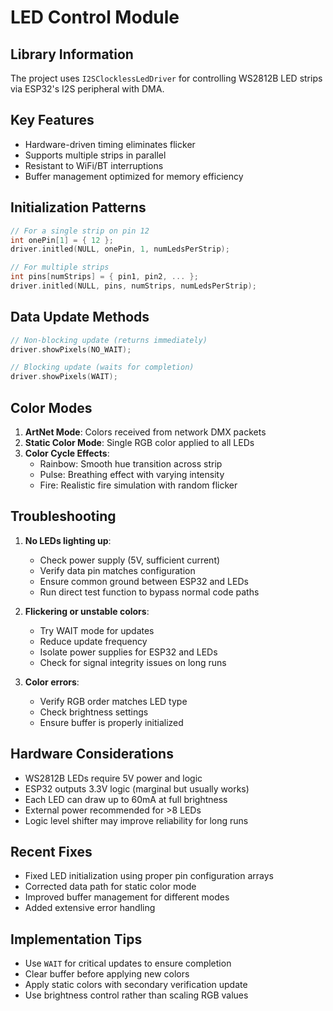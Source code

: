 # LED Control Module

## Library Information
The project uses `I2SClocklessLedDriver` for controlling WS2812B LED strips via ESP32's I2S peripheral with DMA.

## Key Features
- Hardware-driven timing eliminates flicker
- Supports multiple strips in parallel
- Resistant to WiFi/BT interruptions 
- Buffer management optimized for memory efficiency

## Initialization Patterns
```cpp
// For a single strip on pin 12
int onePin[1] = { 12 };
driver.initled(NULL, onePin, 1, numLedsPerStrip);

// For multiple strips
int pins[numStrips] = { pin1, pin2, ... };
driver.initled(NULL, pins, numStrips, numLedsPerStrip);
```

## Data Update Methods
```cpp
// Non-blocking update (returns immediately)
driver.showPixels(NO_WAIT);

// Blocking update (waits for completion)
driver.showPixels(WAIT);
```

## Color Modes
1. **ArtNet Mode**: Colors received from network DMX packets
2. **Static Color Mode**: Single RGB color applied to all LEDs
3. **Color Cycle Effects**:
   - Rainbow: Smooth hue transition across strip
   - Pulse: Breathing effect with varying intensity
   - Fire: Realistic fire simulation with random flicker

## Troubleshooting
1. **No LEDs lighting up**:
   - Check power supply (5V, sufficient current)
   - Verify data pin matches configuration
   - Ensure common ground between ESP32 and LEDs
   - Run direct test function to bypass normal code paths

2. **Flickering or unstable colors**:
   - Try WAIT mode for updates
   - Reduce update frequency
   - Isolate power supplies for ESP32 and LEDs
   - Check for signal integrity issues on long runs

3. **Color errors**:
   - Verify RGB order matches LED type
   - Check brightness settings
   - Ensure buffer is properly initialized

## Hardware Considerations
- WS2812B LEDs require 5V power and logic
- ESP32 outputs 3.3V logic (marginal but usually works)
- Each LED can draw up to 60mA at full brightness
- External power recommended for >8 LEDs
- Logic level shifter may improve reliability for long runs

## Recent Fixes
- Fixed LED initialization using proper pin configuration arrays
- Corrected data path for static color mode
- Improved buffer management for different modes
- Added extensive error handling

## Implementation Tips
- Use `WAIT` for critical updates to ensure completion
- Clear buffer before applying new colors
- Apply static colors with secondary verification update
- Use brightness control rather than scaling RGB values